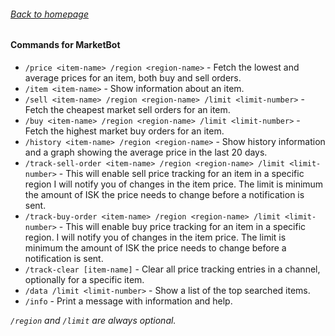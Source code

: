 ###### [Back to homepage](/marketbot)

#### Commands for MarketBot
* `/price <item-name> /region <region-name>` - Fetch the lowest and average prices for an item, both buy and sell orders.
* `/item <item-name>` - Show information about an item.
* `/sell <item-name> /region <region-name> /limit <limit-number>` - Fetch the cheapest market sell orders for an item.
* `/buy <item-name> /region <region-name> /limit <limit-number>` - Fetch the highest market buy orders for an item.
* `/history <item-name> /region <region-name>` - Show history information and a graph showing the average price in the last 20 days.
* `/track-sell-order <item-name> /region <region-name> /limit <limit-number>` - This will enable sell price tracking for an item in a specific region I will notify you of changes in the item price. The limit is minimum the amount of ISK the price needs to change before a notification is sent.
* `/track-buy-order <item-name> /region <region-name> /limit <limit-number>` - This will enable buy price tracking for an item in a specific region. I will notify you of changes in the item price. The limit is minimum the amount of ISK the price needs to change before a notification is sent.
* `/track-clear [item-name]` - Clear all price tracking entries in a channel, optionally for a specific item.
* `/data /limit <limit-number>` - Show a list of the top searched items.
* `/info` - Print a message with information and help.

*`/region` and `/limit` are always optional.*

 <!-- #### Aliases for the above commands -->
 <!-- * `/price` `/p` `/value` -->
 <!-- * `/sell-orders` `/so` `/sell` `/s` -->
 <!-- * `/buy-orders` `/bo` `/buy` `/b` -->
 <!-- * `/data` `/d` -->
 <!-- * `/info` `/i` `/about` `/help` -->
 <!-- * `/region` `/r` -->
 <!-- * `/limit` `/l` -->
